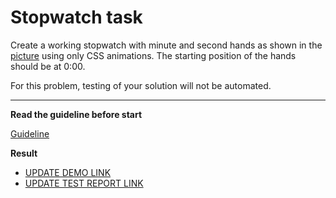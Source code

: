 # Stopwatch task

Create a working stopwatch with minute and second hands as shown in the [picture](stopwatch.png) using only CSS animations. The starting position of the hands should be at 0:00.

For this problem, testing of your solution will not be automated.

---
**Read the guideline before start**

[Guideline](https://github.com/mate-academy/layout_task-guideline/blob/master/README.md)

**Result**

- [UPDATE DEMO LINK](https://aleks-mos.github.io/layout_stop-watch/)
- [UPDATE TEST REPORT LINK](https://aleks-mos.github.io/layout_stop-watch/report/html_report/)
